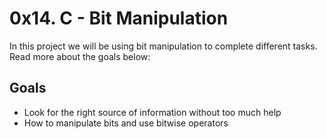 # 0x14. C - Bit Manipulation

In this project we will be using bit manipulation to complete different tasks. Read more about the goals below:


## Goals
-   Look for the right source of information without too much help
-   How to manipulate bits and use bitwise operators




